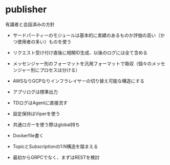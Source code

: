 # publisher

有識者と会話済みの方針

- サードパーティーのモジュールは基本的に実績のあるものか評価の高い（かつ使用者の多い）ものを使う

- リクエスト受け付け直後に相関ID生成、以後のログには全て含める

- メッセンジャー別のフォーマットを汎用フォーマットで吸収（個々のメッセンジャー別にプロセスは分ける）

- AWSなりGCPなりインフラレイヤーの切り替え可能な構造にする

- アプリログは標準出力

- TDログはAgentに直接流す

- 設定保持はViperを使う

- 共通ロガーを使う際はglobal持ち

- Dockerfile書く

- TopicとSubscriptionの1:N構造を踏まえる

- 最初からGRPCでなく、まずはRESTを検討
